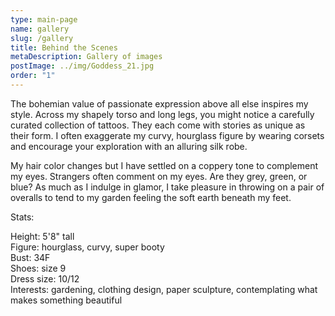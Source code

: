 ```yaml
---
type: main-page
name: gallery
slug: /gallery
title: Behind the Scenes
metaDescription: Gallery of images
postImage: ../img/Goddess_21.jpg
order: "1"
---
```

The bohemian value of passionate expression above all else inspires my style. Across my shapely torso and long legs, you might notice a carefully curated collection of tattoos. They each come with stories as unique as their form. I often exaggerate my curvy, hourglass figure by wearing corsets and encourage your exploration with an alluring silk robe.

My hair color changes but I have settled on a coppery tone to complement my eyes. Strangers often comment on my eyes. Are they grey, green, or blue? As much as I indulge in glamor, I take pleasure in throwing on a pair of overalls to tend to my garden feeling the soft earth beneath my feet.

Stats:

Height: 5'8" tall\
Figure: hourglass, curvy, super booty\
Bust: 34F\
Shoes: size 9\
Dress size: 10/12\
Interests: gardening, clothing design, paper sculpture, contemplating what makes something beautiful